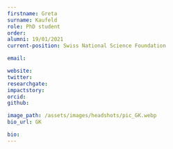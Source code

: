 ```yaml
---
firstname: Greta
surname: Kaufeld
role: PhD student
order:
alumni: 19/01/2021
current-position: Swiss National Science Foundation

email:

website:
twitter:
researchgate:
impactstory:
orcid:
github:

image_path: /assets/images/headshots/pic_GK.webp
bio_url: GK

bio:
---
```

